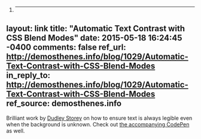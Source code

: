 1. ---
layout: link
title: "Automatic Text Contrast with CSS Blend Modes"
date: 2015-05-18 16:24:45 -0400
comments: false
ref_url: http://demosthenes.info/blog/1029/Automatic-Text-Contrast-with-CSS-Blend-Modes
in_reply_to: http://demosthenes.info/blog/1029/Automatic-Text-Contrast-with-CSS-Blend-Modes
ref_source: demosthenes.info
---

Brilliant work by [Dudley Storey](http://twitter.com/dudleystorey) on how to ensure text is always legible even when the background is unknown. Check out [the accompanying CodePen](http://codepen.io/dudleystorey/pen/Xbdmjv) as well.